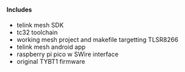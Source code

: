 # 
#### Includes
* telink mesh SDK
* tc32 toolchain
* working mesh project and makefile targetting TLSR8266
* telink mesh android app
* raspberry pi pico w SWire interface
* original TYBT1 firmware

